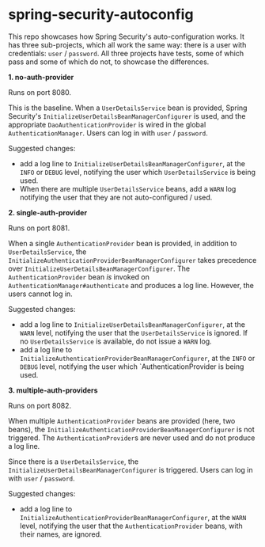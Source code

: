# spring-security-autoconfig

This repo showcases how Spring Security's auto-configuration works. It has three sub-projects, which all work the same
way: there is a user with credentials: `user` / `password`. All three projects have tests, some of which pass and some
of which do not, to showcase the differences.

**1. no-auth-provider**

Runs on port 8080.

This is the baseline. When a `UserDetailsService` bean is provided, Spring
Security's `InitializeUserDetailsBeanManagerConfigurer` is used, and the appropriate `DaoAuthenticationProvider` is
wired in the global `AuthenticationManager`. Users can log in with `user` / `password`.

Suggested changes:

- add a log line to `InitializeUserDetailsBeanManagerConfigurer`, at the `INFO` or `DEBUG` level, notifying the user
  which `UserDetailsService` is being used.
- When there are multiple `UserDetailsService` beans, add a `WARN` log notifying the user that they are not
  auto-configured / used.

**2. single-auth-provider**

Runs on port 8081.

When a single `AuthenticationProvider` bean is provided, in addition to `UserDetailsService`,
the `InitializeAuthenticationProviderBeanManagerConfigurer` takes precedence
over `InitializeUserDetailsBeanManagerConfigurer`. The `AuthenticationProvider` bean _is_ invoked
on `AuthenticationManager#authenticate` and produces a log line. However, the users cannot log in.

Suggested changes:

- add a log line to `InitializeUserDetailsBeanManagerConfigurer`, at the `WARN` level, notifying the user that
  the `UserDetailsService` is ignored. If no `UserDetailsService` is available, do not issue a `WARN` log.
- add a log line to `InitializeAuthenticationProviderBeanManagerConfigurer`, at the `INFO` or `DEBUG` level, notifying
  the user which `AuthenticationProvider is being used.

**3. multiple-auth-providers**

Runs on port 8082.

When multiple `AuthenticationProvider` beans are provided (here, two beans),
the `InitializeAuthenticationProviderBeanManagerConfigurer` is not triggered. The `AuthenticationProvider`s are never
used and do not produce a log line.

Since there is a `UserDetailsService`, the `InitializeUserDetailsBeanManagerConfigurer` is triggered. Users can log in
with `user` / `password`.

Suggested changes:

- add a log line to `InitializeAuthenticationProviderBeanManagerConfigurer`, at the `WARN` level, notifying the user
  that the `AuthenticationProvider` beans, with their names, are ignored.